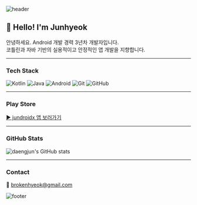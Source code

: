 ![header](https://capsule-render.vercel.app/api?type=waving&color=auto&height=200&section=header&text=Hi%20I'm%20Daengjun!&fontSize=35)

## 👋 Hello! I'm Junhyeok

안녕하세요. Android 개발 경력 3년차 개발자입니다.  
코틀린과 자바 기반의 실용적이고 안정적인 앱 개발을 지향합니다.

---

### Tech Stack
![Kotlin](https://img.shields.io/badge/Kotlin-7F52FF?style=flat&logo=kotlin&logoColor=white)
![Java](https://img.shields.io/badge/Java-007396?style=flat&logo=java&logoColor=white)
![Android](https://img.shields.io/badge/Android-3DDC84?style=flat&logo=android&logoColor=white)
![Git](https://img.shields.io/badge/Git-F05032?style=flat&logo=git&logoColor=white)
![GitHub](https://img.shields.io/badge/GitHub-181717?style=flat&logo=github&logoColor=white)

---

### Play Store

[▶️ jundroidx 앱 보러가기](https://play.google.com/store/apps/developer?id=jundroidx&hl=ko)

---

### GitHub Stats

![daengjun's GitHub stats](https://github-readme-stats.vercel.app/api?username=daengjun&show_icons=true&theme=default&hide_title=true)

---

### Contact
📧 brokenhyeok@gmail.com

![footer](https://capsule-render.vercel.app/api?section=footer&type=waving&color=auto)
